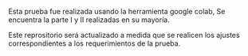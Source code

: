 Esta prueba fue realizada usando la herramienta google colab,
Se encuentra la parte I y II realizadas en su mayoría.

Este reprositorio será actualizado a medida que se realicen los ajustes correspondientes a los requerimientos de la prueba.


